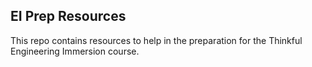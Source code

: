 ## EI Prep Resources

This repo contains resources to help in the preparation for the Thinkful Engineering Immersion course.
